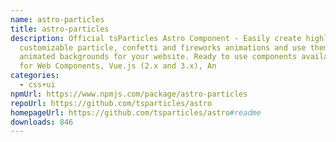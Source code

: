 ```yaml
---
name: astro-particles
title: astro-particles
description: Official tsParticles Astro Component - Easily create highly
  customizable particle, confetti and fireworks animations and use them as
  animated backgrounds for your website. Ready to use components available also
  for Web Components, Vue.js (2.x and 3.x), An
categories:
  - css+ui
npmUrl: https://www.npmjs.com/package/astro-particles
repoUrl: https://github.com/tsparticles/astro
homepageUrl: https://github.com/tsparticles/astro#readme
downloads: 846
---
```

